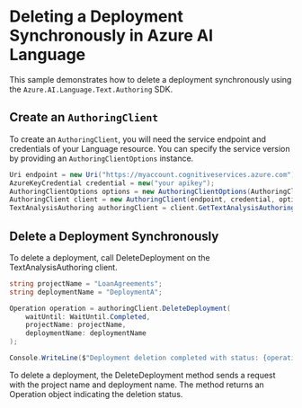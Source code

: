 # Deleting a Deployment Synchronously in Azure AI Language

This sample demonstrates how to delete a deployment synchronously using the `Azure.AI.Language.Text.Authoring` SDK.

## Create an `AuthoringClient`

To create an `AuthoringClient`, you will need the service endpoint and credentials of your Language resource. You can specify the service version by providing an `AuthoringClientOptions` instance.

```C# Snippet:CreateAuthoringClientForSpecificApiVersion
Uri endpoint = new Uri("https://myaccount.cognitiveservices.azure.com");
AzureKeyCredential credential = new("your apikey");
AuthoringClientOptions options = new AuthoringClientOptions(AuthoringClientOptions.ServiceVersion.V2024_11_15_Preview);
AuthoringClient client = new AuthoringClient(endpoint, credential, options);
TextAnalysisAuthoring authoringClient = client.GetTextAnalysisAuthoringClient();
```

## Delete a Deployment Synchronously

To delete a deployment, call DeleteDeployment on the TextAnalysisAuthoring client.

```C# Snippet:Sample12_TextAuthoring_DeleteDeployment
string projectName = "LoanAgreements";
string deploymentName = "DeploymentA";

Operation operation = authoringClient.DeleteDeployment(
    waitUntil: WaitUntil.Completed,
    projectName: projectName,
    deploymentName: deploymentName
);

Console.WriteLine($"Deployment deletion completed with status: {operation.GetRawResponse().Status}");
```

To delete a deployment, the DeleteDeployment method sends a request with the project name and deployment name. The method returns an Operation object indicating the deletion status.
